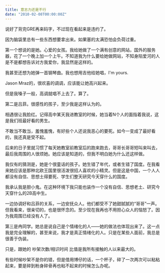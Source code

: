 ```yaml
---
title: 意志力还是不行
date: "2010-02-08T00:00:00Z"
---
```


说好了背完GRE再来码字，不过现在看起来是违约了。

因为脑袋里总有一些东西想要拿出来。如果塞的太满恐怕会负荷过重。

第一个想说的是她。心爱的女孩。我给她做了一个满有创意的网站，国外的服务器，花了一个晚上加一个上午。不知道我为什么要给她做网站，不知身陷爱河的人是不是都想告诉对方我爱你，我显然是这样的。

我甚至还想为她弹一首钢琴曲。我也想用吉他给她唱，I'm yours.

Jason Mraz的，很欢喜的调调，应该能让她高兴起来。

但是我嗓子一般，高调就唱不上去了。算了。

第二是吕菲。很感性的孩子，至少我是这样认为的。

相遇很让我脸红。记得高中某天我进教室的时候，她当着N个人的面指着我说，这是我们班最好看的男生。

不敢当不敢当，羞愧羞愧，有好些个人还说我恶心的要死。如今一变成了最好看的，我还真是受不起。

后来的日子里就习惯了每天她教室前教室后的跑来跑去，哥哥长哥哥短叫来叫去，最后我周围的人很烦她。她应该是知道的，但我不明白她为什么还这样做。

我仅有的猜测是，她是个很童话的孩子。她生错了年代，或者生错了国度。在我看来她应该是那种北欧王国里很活泼很招人喜欢的小精灵。但是这是中国，一个人人都没有自信、思想土得要死、学生们整天研究今天穿什么的国度。

我承认我是胆小鬼。在这种环境下我只能也装作一个没有自信、思想老土、研究今天穿什么的2B高中生。

一边协调好和吕菲的关系，一边安抚众人。他们都受不了她甜腻腻的“哥哥”一声。但我看来，很亲切的，也是很怀念的。至少现在我再也不用担心众人的恼怒了。因为我周围已经没有人了。

第三是冉同学。她总是说自己是个情绪化的人——她的做法也体现出来了。这一点我是完全理解的，甚至来说，我才是真正情绪化的人。只是在某些人面前，我总是很善于伪装。

只是，跟她的 吵架次数/相识时间 比值是我所有接触的人以来最大的。

有些时候吵架不是你的错，但是借用博仔的话，一个杯子，碎了一次两次可以粘粘起来，要是碎到粉身碎骨再也粘不起来的时候怎么办呢。